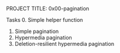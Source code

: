PROJECT TITLE: 0x00-pagination

Tasks
0. Simple helper function
1. Simple pagination
2. Hypermedia pagination
3. Deletion-resilient hypermedia pagination